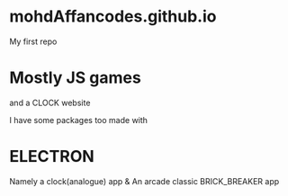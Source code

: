 # mohdAffancodes.github.io
My first repo

# Mostly JS games
and a CLOCK website

I have some packages too made with 
# ELECTRON 
Namely a clock(analogue) app 
&
An arcade classic BRICK_BREAKER app
